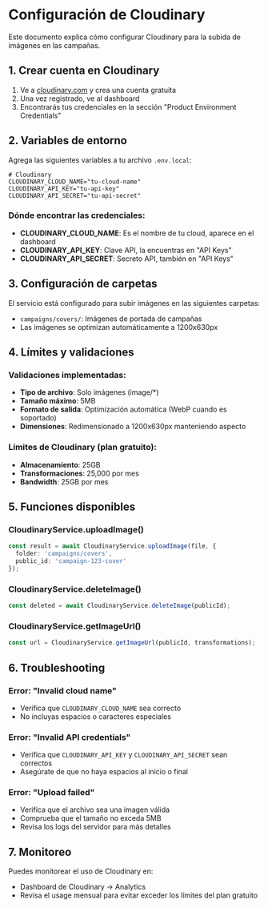# Configuración de Cloudinary

Este documento explica cómo configurar Cloudinary para la subida de imágenes en las campañas.

## 1. Crear cuenta en Cloudinary

1. Ve a [cloudinary.com](https://cloudinary.com/) y crea una cuenta gratuita
2. Una vez registrado, ve al dashboard
3. Encontrarás tus credenciales en la sección "Product Environment Credentials"

## 2. Variables de entorno

Agrega las siguientes variables a tu archivo `.env.local`:

```env
# Cloudinary
CLOUDINARY_CLOUD_NAME="tu-cloud-name"
CLOUDINARY_API_KEY="tu-api-key" 
CLOUDINARY_API_SECRET="tu-api-secret"
```

### Dónde encontrar las credenciales:

- **CLOUDINARY_CLOUD_NAME**: Es el nombre de tu cloud, aparece en el dashboard
- **CLOUDINARY_API_KEY**: Clave API, la encuentras en "API Keys"
- **CLOUDINARY_API_SECRET**: Secreto API, también en "API Keys"

## 3. Configuración de carpetas

El servicio está configurado para subir imágenes en las siguientes carpetas:

- `campaigns/covers/`: Imágenes de portada de campañas
- Las imágenes se optimizan automáticamente a 1200x630px

## 4. Límites y validaciones

### Validaciones implementadas:
- **Tipo de archivo**: Solo imágenes (image/*)
- **Tamaño máximo**: 5MB
- **Formato de salida**: Optimización automática (WebP cuando es soportado)
- **Dimensiones**: Redimensionado a 1200x630px manteniendo aspecto

### Límites de Cloudinary (plan gratuito):
- **Almacenamiento**: 25GB
- **Transformaciones**: 25,000 por mes
- **Bandwidth**: 25GB por mes

## 5. Funciones disponibles

### CloudinaryService.uploadImage()
```typescript
const result = await CloudinaryService.uploadImage(file, {
  folder: 'campaigns/covers',
  public_id: 'campaign-123-cover'
});
```

### CloudinaryService.deleteImage()
```typescript
const deleted = await CloudinaryService.deleteImage(publicId);
```

### CloudinaryService.getImageUrl()
```typescript
const url = CloudinaryService.getImageUrl(publicId, transformations);
```

## 6. Troubleshooting

### Error: "Invalid cloud name"
- Verifica que `CLOUDINARY_CLOUD_NAME` sea correcto
- No incluyas espacios o caracteres especiales

### Error: "Invalid API credentials"
- Verifica que `CLOUDINARY_API_KEY` y `CLOUDINARY_API_SECRET` sean correctos
- Asegúrate de que no haya espacios al inicio o final

### Error: "Upload failed"
- Verifica que el archivo sea una imagen válida
- Comprueba que el tamaño no exceda 5MB
- Revisa los logs del servidor para más detalles

## 7. Monitoreo

Puedes monitorear el uso de Cloudinary en:
- Dashboard de Cloudinary → Analytics
- Revisa el usage mensual para evitar exceder los límites del plan gratuito

